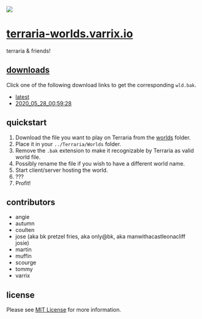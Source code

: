 ![](Screenshot%20from%202020-05-28%2002-25-46.png)

# [terraria-worlds.varrix.io]

terraria & friends!

## [downloads]
Click one of the following download links to get the corresponding `wld.bak`.

- [latest]
- [2020_05_28_00:59:28]

## quickstart

1. Download the file you want to play on Terraria from the [worlds](worlds/) folder.
2. Place it in your `../Terraria/Worlds` folder.
3. Remove the `.bak` extension to make it recognizable by Terraria as valid world file.
4. Possibly rename the file if you wish to have a different world name.
5. Start client/server hosting the world.
6. ???
7. Profit!

## contributors
- angie
- autumn
- coulten 
- jose (aka bk pretzel fries, aka only@bk, aka manwithacastleonacliff josie)
- martin
- muffin
- scourge
- tommy
- varrix

## license
Please see [MIT License](LICENSE) for more information.

[terraria-worlds.varrix.io]: http://terraria-worlds.varrix.io/
[downloads]: https://github.com/varrix/terraria-worlds.varrix.io/raw/master/worlds
[latest]: https://github.com/varrix/terraria-worlds.varrix.io/raw/master/worlds/expertclass-2020_05_28_00:59:28.wld.bak
[2020_05_28_00:59:28]: https://github.com/varrix/terraria-worlds.varrix.io/raw/master/worlds/expertclass-2020_05_28_00:59:28.wld.bak
